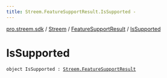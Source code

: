 ```yaml
---
title: Streem.FeatureSupportResult.IsSupported - 
---
```


[pro.streem.sdk](../../index.html) / [Streem](../index.html) / [FeatureSupportResult](index.html) / [IsSupported](./-is-supported.html)

# IsSupported

`object IsSupported : `[`Streem.FeatureSupportResult`](index.html)